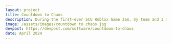 ```yaml
---
layout: project
title: Countdown to Chaos
description: During the first-ever SCU Roblox Game Jam, my team and I made an escape room video game called Countdown to Chaos. Using Lua and Roblox Studio, our game features multiple rooms with various tasks, and the player must complete each room before a timer runs out. As time progresses, the player's vision becomes increasingly impaired, adding to the challenge. Despite none of us having any prior experience in game development, we were able to make functional rooms with interactive puzzles and working portals.
image: /assets/images/countdown to chaos.jpg
devpost: https://devpost.com/software/countdown-to-chaos
date: April 2024
---
```


